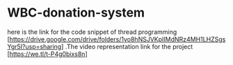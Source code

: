 # WBC-donation-system
here is the link for the code snippet of thread programming [https://drive.google.com/drive/folders/1yo8hNSJVKpIIMdNRz4MH1LHZSgsYgr5I?usp=sharing]
.The video representation link for the project [https://we.tl/t-P4g0bixs8n]
